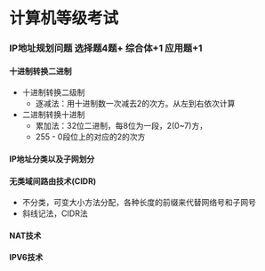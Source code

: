 # 计算机等级考试
### IP地址规划问题 选择题4题+ 综合体+1 应用题+1
#### 十进制转换二进制
- 十进制转换二级制
  - 逐减法：用十进制数一次减去2的次方。从左到右依次计算
- 二进制转换十进制
  - 累加法：32位二进制，每8位为一段，2(0~7)方，
  - 255 - 0段位上的对应的2的次方
#### IP地址分类以及子网划分
#### 无类域间路由技术(CIDR)
- 不分类，可变大小方法分配，各种长度的前缀来代替网络号和子网号
- 斜线记法，CIDR法
#### NAT技术
#### IPV6技术